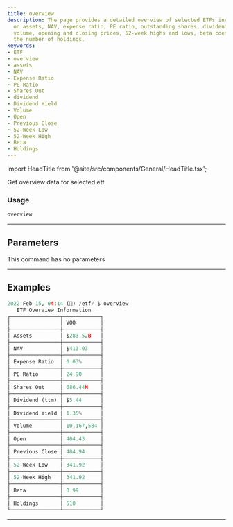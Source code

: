 ```yaml
---
title: overview
description: The page provides a detailed overview of selected ETFs including information
  on assets, NAV, expense ratio, PE ratio, outstanding shares, dividends, yield, trading
  volume, opening and closing prices, 52-week highs and lows, beta coefficient and
  the number of holdings.
keywords:
- ETF
- overview
- assets
- NAV
- Expense Ratio
- PE Ratio
- Shares Out
- dividend
- Dividend Yield
- Volume
- Open
- Previous Close
- 52-Week Low
- 52-Week High
- Beta
- Holdings
---
```


import HeadTitle from '@site/src/components/General/HeadTitle.tsx';

<HeadTitle title="overview - Etf - Reference | OpenBB Terminal Docs" />

Get overview data for selected etf

### Usage

```python
overview
```

---

## Parameters

This command has no parameters



---

## Examples

```python
2022 Feb 15, 04:14 (🦋) /etf/ $ overview
   ETF Overview Information
┌────────────────┬────────────┐
│                │ VOO        │
├────────────────┼────────────┤
│ Assets         │ $283.52B   │
├────────────────┼────────────┤
│ NAV            │ $413.03    │
├────────────────┼────────────┤
│ Expense Ratio  │ 0.03%      │
├────────────────┼────────────┤
│ PE Ratio       │ 24.90      │
├────────────────┼────────────┤
│ Shares Out     │ 686.44M    │
├────────────────┼────────────┤
│ Dividend (ttm) │ $5.44      │
├────────────────┼────────────┤
│ Dividend Yield │ 1.35%      │
├────────────────┼────────────┤
│ Volume         │ 10,167,584 │
├────────────────┼────────────┤
│ Open           │ 404.43     │
├────────────────┼────────────┤
│ Previous Close │ 404.94     │
├────────────────┼────────────┤
│ 52-Week Low    │ 341.92     │
├────────────────┼────────────┤
│ 52-Week High   │ 341.92     │
├────────────────┼────────────┤
│ Beta           │ 0.99       │
├────────────────┼────────────┤
│ Holdings       │ 510        │
└────────────────┴────────────┘
```
---
